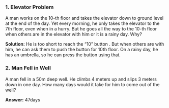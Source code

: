 ### 1. Elevator Problem

A man works on the 10-th floor and takes the elevator down to ground level at the end of the day. Yet every morning, he only takes the elevator to the 7th floor, even when in a hurry.
But he goes all the way to the 10-th floor when others are in the elevator with him or it is a rainy day. Why?

**Solution:**
He is too short to reach the “10” button . But when others are with him, he can ask them to push the button for 10th floor. On a rainy day, he has an umbrella, so he can press the button using that.

### 2. Man Fell in Well

A man fell in a 50m deep well. He climbs 4 meters up and slips 3 meters down in one day. How many days would it take for him to come out of the well?

**Answer:** 47days
